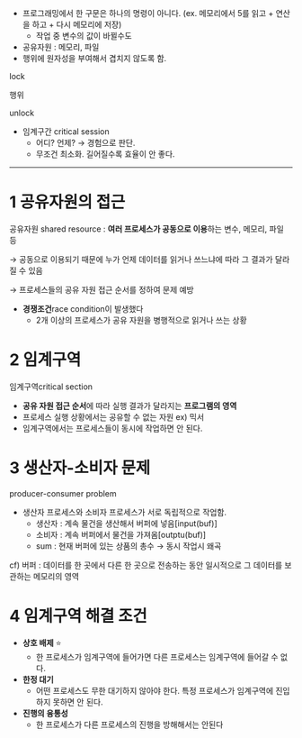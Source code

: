 * 프로그래밍에서 한 구문은 하나의 명령이 아니다. (ex. 메모리에서 5를 읽고 + 연산을 하고 + 다시 메모리에 저장)
  * 작업 중 변수의 값이 바뀔수도
* 공유자원 : 메모리, 파일 
* 행위에 원자성을 부여해서 겹치지 않도록 함.


lock

행위

unlock


* 임계구간 critical session 
  * 어디? 언제? → 경험으로 판단. 
  * 무조건 최소화. 길어질수록 효율이 안 좋다.

---

# 1 공유자원의 접근

공유자원 shared resource : **여러 프로세스가 공동으로 이용**하는 변수, 메모리, 파일 등

→ 공동으로 이용되기 때문에 누가 언제 데이터를 읽거나 쓰느냐에 따라 그 결과가 달라질 수 있음

→ 프로세스들의 공유 자원 접근 순서를 정하여 문제 예방

- **경쟁조건**race condition이 발생했다
    - 2개 이상의 프로세스가 공유 자원을 병행적으로 읽거나 쓰는 상황

# 2 임계구역

임계구역critical section 

- **공유 자원 접근 순서**에 따라 실행 결과가 달라지는 **프로그램의 영역**
- 프로세스 실행 상황에서는 공유할 수 없는 자원 ex) 믹서
- 임계구역에서는 프로세스들이 동시에 작업하면 안 된다.

# 3 생산자-소비자 문제

producer-consumer problem

- 생산자 프로세스와 소비자 프로세스가 서로 독립적으로 작업함.
    - 생산자 : 계속 물건을 생산해서 버퍼에 넣음[input(buf)]
    - 소비자 : 계속 버퍼에서 물건을 가져옴[outptu(buf)]
    - sum : 현재 버퍼에 있는 상품의 총수 → 동시 작업시 왜곡

cf) 버퍼 : 데이터를 한 곳에서 다른 한 곳으로 전송하는 동안 일시적으로 그 데이터를 보관하는 메모리의 영역

# 4 임계구역 해결 조건

- **상호 배제** ⭐
    - 한 프로세스가 임계구역에 들어가면 다른 프로세스는 임계구역에 들어갈 수 없다.
- **한정 대기**
    - 어떤 프로세스도 무한 대기하지 않아야 한다. 특정 프로세스가 임계구역에 진입하지 못하면 안 된다.
- **진행의 융통성**
    - 한 프로세스가 다른 프로세스의 진행을 방해해서는 안된다